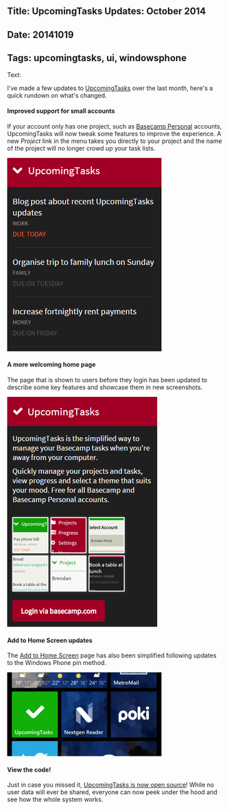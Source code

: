 Title: UpcomingTasks Updates: October 2014
----
Date: 20141019
----
Tags: upcomingtasks, ui, windowsphone
----
Text: 

I've made a few updates to [UpcomingTasks](https://upcomingtasks.com/) over the last month, here's a quick rundown on what's changed.

#### Improved support for small accounts

If your account only has one project, such as [Basecamp Personal](https://basecamp.com/personal) accounts, UpcomingTasks will now tweak some features to improve the experience. A new *Project* link in the menu takes you directly to your project and the name of the project will no longer crowd up your task lists.

![Task List](/assets/images/upcomingtasks-oct2014-list.png)

#### A more welcoming home page

The page that is shown to users before they login has been updated to describe some key features and showcase them in new screenshots.

![Welcome Page](/assets/images/upcomingtasks-oct2014-welcome.png)

#### Add to Home Screen updates

The [Add to Home Screen](https://upcomingtasks.com/pages/addtohome.php) page has also been simplified following updates to the Windows Phone pin method.

![My Home Screen](/assets/images/upcomingtasks-oct2014-wphome.png)

#### View the code!

Just in case you missed it, [UpcomingTasks is now open source](http://git.murty.id.au/brendan/upcomingtasks.com)! While no user data will ever be shared, everyone can now peek under the hood and see how the whole system works.
